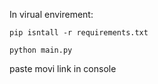 In virual envirement:

`pip isntall -r requirements.txt`

`python main.py`

paste movi link in console

